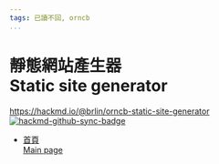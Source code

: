```yaml
---
tags: 已讀不回, orncb
...
```


# 靜態網站產生器<br>Static site generator

<https://hackmd.io/@brlin/orncb-static-site-generator><br>[![hackmd-github-sync-badge](https://hackmd.io/zupHVllDR_ersOSg9Wn6QA/badge)](https://hackmd.io/zupHVllDR_ersOSg9Wn6QA)

* [首頁<br>Main page](/zupHVllDR_ersOSg9Wn6QA)

